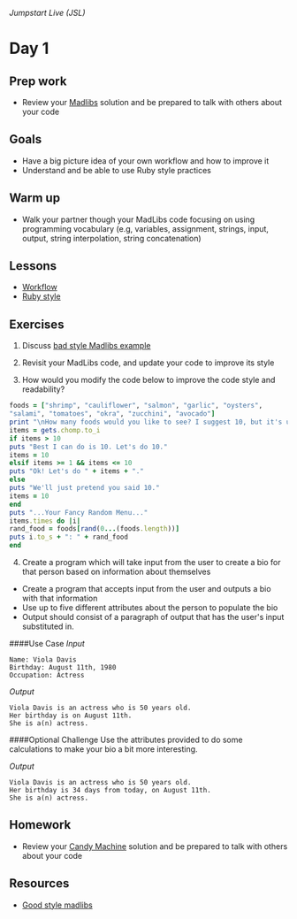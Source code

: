 _Jumpstart Live (JSL)_
# Day 1

## Prep work
* Review your [Madlibs](https://github.com/Ada-Developers-Academy/jump-start/blob/master/lessons/09-programming-grammar/assignments/madlibs.md) solution and be prepared to talk with others about your code

## Goals
* Have a big picture idea of your own workflow and how to improve it
* Understand and be able to use Ruby style practices

## Warm up
* Walk your partner though your MadLibs code focusing on using programming vocabulary (e.g, variables, assignment, strings, input, output, string interpolation,  string concatenation)


## Lessons
* [Workflow](workflow.md)
* [Ruby style](style.md)

## Exercises
1. Discuss [bad style Madlibs example](code/bad-style-madlibs.rb) 

2. Revisit your MadLibs code, and update your code to improve its style

3. How would you modify the code below to improve the code style and readability?

  ```ruby
  foods = ["shrimp", "cauliflower", "salmon", "garlic", "oysters",
  "salami", "tomatoes", "okra", "zucchini", "avocado"]
  print "\nHow many foods would you like to see? I suggest 10, but it's up to you. "
  items = gets.chomp.to_i
  if items > 10
  puts "Best I can do is 10. Let's do 10."
  items = 10
  elsif items >= 1 && items <= 10
  puts "Ok! Let's do " + items + "."
  else
  puts "We'll just pretend you said 10."
  items = 10
  end
  puts "...Your Fancy Random Menu..."
  items.times do |i|
  rand_food = foods[rand(0...(foods.length))]
  puts i.to_s + ": " + rand_food
  end
  ```

4. Create a program which will take input from the user to create a bio for that person based on information about themselves
  * Create a program that accepts input from the user and outputs a bio with that information
  * Use up to five different attributes about the person to populate the bio
  * Output should consist of a paragraph of output that has the user's input substituted in.

  ####Use Case
  _Input_
  ```
  Name: Viola Davis
  Birthday: August 11th, 1980
  Occupation: Actress
  ```

  _Output_
  ```
  Viola Davis is an actress who is 50 years old.
  Her birthday is on August 11th.
  She is a(n) actress.
  ```

  ####Optional Challenge
  Use the attributes provided to do some calculations to make your bio a bit more interesting.

  _Output_
  ```
  Viola Davis is an actress who is 50 years old.
  Her birthday is 34 days from today, on August 11th.
  She is a(n) actress.
  ```

## Homework
* Review your [Candy Machine](https://github.com/Ada-Developers-Academy/jump-start/blob/master/lessons/10-programming-expressions/assignments/candy-machine.md) solution and be prepared to talk with others about your code

## Resources
* [Good style madlibs](code/good_style_madlibs.rb)